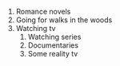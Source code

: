 1. Romance novels
2. Going for walks in the woods
3. Watching tv
    1. Watching series
    2. Documentaries
    3. Some reality tv
